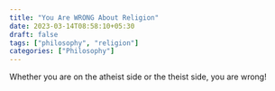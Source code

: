 ```yaml
---
title: "You Are WRONG About Religion"
date: 2023-03-14T08:58:10+05:30
draft: false
tags: ["philosophy", "religion"]
categories: ["Philosophy"]
---
```


Whether you are on the atheist side or the theist side, you are wrong!
